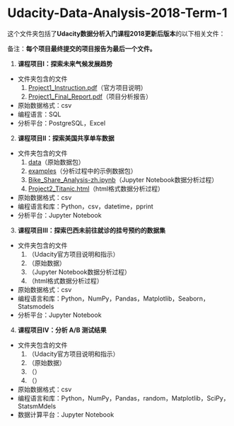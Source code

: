 # Udacity-Data-Analysis-2018-Term-1

这个文件夹包括了**Udacity数据分析入门课程2018更新后版本**的以下相关文件： 

备注：**每个项目最终提交的项目报告为最后一个文件。**

1. **课程项目I：探索未来气候发展趋势**
  - 文件夹包含的文件
    1. [Project1_Instruction.pdf](https://github.com/kexinlin/Udacity-Data-Analysis-2018-Term-1/blob/master/Project1/Project1_Instruction.pdf)（官方项目说明）
    2. [Project1_Final_Report.pdf](https://github.com/kexinlin/Udacity-Data-Analysis-2018-Term-1/blob/master/Project1/Project1_Final_Report.pdf)（项目分析报告）
  - 原始数据格式：csv
  - 编程语言：SQL
  - 分析平台：PostgreSQL，Excel
  
2. **课程项目II：探索美国共享单车数据**
  - 文件夹包含的文件
    1. [data](https://github.com/kexinlin/Udacity-Data-Analysis-2018-Term-1/tree/master/Project2/data)（原始数据包）
    2. [examples](https://github.com/kexinlin/Udacity-Data-Analysis-2018-Term-1/tree/master/Project2/examples)（分析过程中的示例数据包）
    3. [Bike_Share_Analysis-zh.ipynb](https://github.com/kexinlin/Udacity-Data-Analysis-2018-Term-1/blob/master/Project2/Bike_Share_Analysis-zh.ipynb)（Jupyter Notebook数据分析过程）
    4. [Project2_Titanic.html](https://github.com/kexinlin/Udacity-Data-Analysis-2018-Term-1/blob/master/Project2/Bike_Share_Analysis-zh.html)（html格式数据分析过程）
  - 原始数据格式：csv
  - 编程语言和库：Python，csv，datetime，pprint
  - 分析平台：Jupyter Notebook  

3. **课程项目III：探索巴西未前往就诊的挂号预约的数据集**
  - 文件夹包含的文件
    1. []()（Udacity官方项目说明和指示）
    2. []()（原始数据）
    3. []()（Jupyter Notebook数据分析过程）
    4. []()（html格式数据分析过程）
  - 原始数据格式：csv
  - 编程语言和库：Python，NumPy，Pandas，Matplotlib，Seaborn，Statsmodels
  - 分析平台：Jupyter Notebook  


4. **课程项目IV：分析 A/B 测试结果**
  - 文件夹包含的文件
    1. []()（Udacity官方项目说明和指示）
    2. []()（原始数据）
    3. []()（）
    4. []()（）
  - 原始数据格式：csv
  - 编程语言和库：Python，NumPy，Pandas，random，Matplotlib，SciPy，StatsmMdels
  - 数据计算平台：Jupyter Notebook
